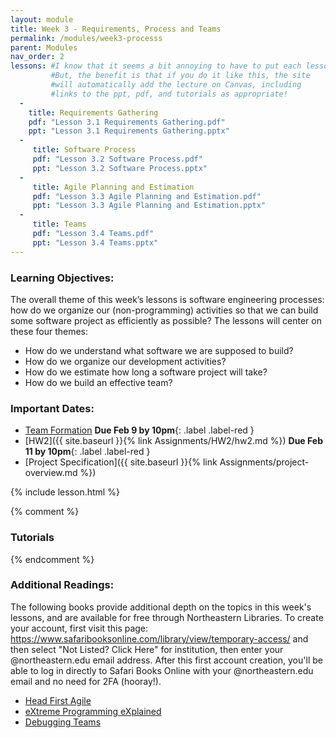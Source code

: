 ```yaml
---
layout: module
title: Week 3 - Requirements, Process and Teams
permalink: /modules/week3-processs
parent: Modules
nav_order: 2
lessons: #I know that it seems a bit annoying to have to put each lesson in the yaml header like this...
         #But, the benefit is that if you do it like this, the site
         #will automatically add the lecture on Canvas, including  
         #links to the ppt, pdf, and tutorials as appropriate!
  - 
    title: Requirements Gathering
    pdf: "Lesson 3.1 Requirements Gathering.pdf"
    ppt: "Lesson 3.1 Requirements Gathering.pptx"
  - 
     title: Software Process
     pdf: "Lesson 3.2 Software Process.pdf"
     ppt: "Lesson 3.2 Software Process.pptx"
  -
     title: Agile Planning and Estimation
     pdf: "Lesson 3.3 Agile Planning and Estimation.pdf"
     ppt: "Lesson 3.3 Agile Planning and Estimation.pptx"
  -
     title: Teams
     pdf: "Lesson 3.4 Teams.pdf"
     ppt: "Lesson 3.4 Teams.pptx"
---
```

### Learning Objectives:
The overall theme of this week’s lessons is software engineering processes: how do we organize our (non-programming) activities so that we can build some software project as efficiently as possible? The lessons will center on these four themes:
* How do we understand what software we are supposed to build?
* How do we organize our development activities?
* How do we estimate how long a software project will take?
* How do we build an effective team?

### Important Dates:
* [Team Formation](https://docs.google.com/forms/d/e/1FAIpQLSdf7hc6AZ80f9pwAOV7vPsJxpQ-0KWy_kkIABLkP761V4UPPw/viewform?usp=sf_link)  **Due Feb 9 by 10pm**{: .label .label-red }
* [HW2]({{ site.baseurl }}{% link Assignments/HW2/hw2.md %})  **Due Feb 11 by 10pm**{: .label .label-red }
* [Project Specification]({{ site.baseurl }}{% link Assignments/project-overview.md %})

{% include lesson.html %}

{% comment %}
### Tutorials
{% endcomment %}


### Additional Readings:
The following books provide additional depth on the topics in this week's lessons, and are available for free through Northeastern Libraries. To create your account, first visit this page: <https://www.safaribooksonline.com/library/view/temporary-access/> and then select "Not Listed? Click Here" for institution, then enter your @northeastern.edu email address. After this first account creation, you'll be able to log in directly to Safari Books Online with your @northeastern.edu email and no need for 2FA (hooray!).
* [Head First Agile](https://learning.oreilly.com/library/view/head-first-agile/9781491944684/)
* [eXtreme Programming eXplained](https://learning.oreilly.com/library/view/extreme-programming-explained/0201616416/)
* [Debugging Teams](https://learning.oreilly.com/library/view/debugging-teams/9781491932049/)
